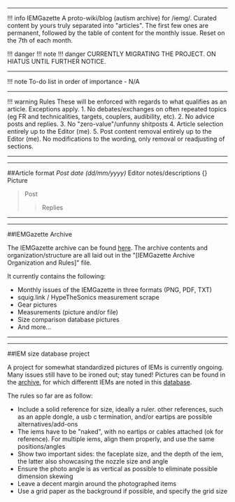 ***
!!! info IEMGazette
	A proto-wiki/blog (autism archive) for /iemg/. 
	Curated content by yours truly separated into "articles". The first few ones are permanent, followed by the table of content for the monthly issue.
	Reset on the 7th of each month.

!!! danger 
	!!! note
    	!!! danger
			CURRENTLY MIGRATING THE PROJECT. ON HIATUS UNTIL FURTHER NOTICE.
			

***
!!! note To-do list in order of importance
	- N/A

***
!!! warning Rules
	These will be enforced with regards to what qualifies as an article. Exceptions apply.
	1. No debates/exchanges on often repeated topics (eg FR and technicalities, targets, couplers, audibility, etc).
	2. No advice posts and replies. 
	3. No "zero-value"/unfunny shitposts
	4. Article selection entirely up to the Editor (me). 
	5. Post content removal entirely up to the Editor (me). No modifications to the wording, only removal or readjusting of sections.

***
***
##Article format 
*Post date (dd/mm/yyyy)*
Editor notes/descriptions
![](){} Picture 
>Post
>>Replies

***
***
##IEMGazette Archive

The IEMGazette archive can be found [here](https://mega.nz/folder/cchSBaBQ#WwAguZeGclZkxzvwVNSryQ). The archive contents and organization/structure are all laid out in the "\[IEMGazette Archive Organization and Rules\]" file.  

It currently contains the following:
- Monthly issues of the IEMGazette in three formats (PNG, PDF, TXT)
- squig.link / HypeTheSonics measurement scrape
- Gear pictures
- Measurements (picture and/or file)
- Size comparison database pictures
- And more...


***
***
##IEM size database project

A project for somewhat standardized pictures of IEMs is currently ongoing. Many issues still have to be ironed out; stay tuned!
Pictures can be found in the [archive](https://mega.nz/folder/cchSBaBQ#WwAguZeGclZkxzvwVNSryQ), for which differentt IEMs are noted in this [database](https://cryptpad.fr/sheet/#/2/sheet/view/n2mA+-1PHR6zeFf7yeCm9bRbwlL993dLZajDduujqsI/embed/).

The rules so far are as follow:
- Include a solid reference for size, ideally a ruler. other references, such as an apple dongle, a usb c termination, and/or eartips are possible alternatives/add-ons
- The iems have to be "naked", with no eartips or cables attached (ok for reference). For multiple iems, align them properly, and use the same positions/angles
- Show two important sides: the faceplate size, and the depth of the iem, the latter also showcasing the nozzle size and angle
- Ensure the photo angle is as vertical as possible to eliminate possible dimension skewing
- Leave a decent margin around the photographed items
- Use a grid paper as the background if possible, and specify the grid size
